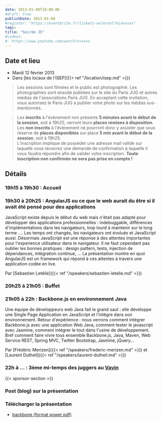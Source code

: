```yaml
---
date: 2013-01-08T19:00:00
#draft: true
publishDate: 2013-01-08
#register: "https://eventbrite.fr/tickets-external?eid=xxxx"
tags:
title: "Soirée JS"
#videos: 
#- https://www.youtube.com/watch?v=xxxx
---
```


## Date et lieu

* Mardi 12 février 2013
* Dans [les locaux de l'ISEP]({{< ref "/location/isep.md" >}})

> Les sessions sont filmées et le public est photographié. Les photographies sont ensuite publiées sur le site du Paris JUG et autres médias de l'associations Paris JUG. En acceptant cette invitation, vous autorisez le Paris JUG à publier votre photo sur les médias sus-mentionnés.

> Les **inscrits** à l'évènement non présents **5 minutes avant le début de la session**, soit à 19h25, verront leurs **places remises à disposition**.  
Les **non inscrits** à l'évènement ne pourront donc y assister que sous réserve de **places disponibles** sur place **5 min avant le début de la session**, soit à 19h25.  
L’inscription implique de posséder une adresse mail valide sur laquelle vous recevrez une demande de confirmation à laquelle il vous faudra répondre afin de valider votre inscription.
**Toute inscription non confirmée ne sera pas prise en compte !**

## Détails

### 19h15 à 19h30 : Accueil

### 19h30 à 20h25 : AngularJS ou ce que le web aurait du être si il avait été pensé pour des applications

JavaScript existe depuis le début du web mais n'était pas adapté pour développer des applications professionnelles : indebuggable, différences d'implémentations dans les navigateurs, trop lourd à maintenir sur le long terme .... Les temps ont changés, les navigateurs ont évolués et JavaScript aussi. Désormais JavaScript est une réponse à des attentes importantes pour l'experience utilisateur dans le navigateur. Il ne faut cependant pas oublier les bonnes pratiques : design pattern, tests, injection de dépendances, intégration continue, ... La présentation montre en quoi AngularJS est un framework qui répond à ces attentes à travers une application codée en live.

Par [Sebastien Letélié]({{< ref "/speakers/sebastien-letelie.md" >}})

### 20h25 à 21h05 : Buffet

### 21h05 à 22h : Backbone.js en environnement Java

Une équipe de développeurs web Java fait le grand saut : elle développe une Single Page Application en JavaScript et l'intègre dans son environnement. Retour d'expérience : nous verrons comment intégrer Backbone.js avec une application Web Java, comment tester le javascript avec Jasmine, comment intégrer le tout dans l'usine de développement. Bref comment faire vivre tous ensemble Backbone.js, Java, Maven, Web Service REST, Spring MVC, Twitter Bootstrap, Jasmine, jQuery...

Par [Frédéric Merizen]({{< ref "/speakers/frederic-merizen.md" >}}) et [Laurent Dutheil]({{< ref "/speakers/laurent-dutheil.md" >}})

### 22h à ... : 3ème mi-temps des juggers au [Vavin](https://maps.google.fr/maps/place?hl=fr&sourceid=navclient-ff&rlz=1B3GGGL_frFR294FR295&um=1&ie=UTF-8&q=restaurant+le+vavin+paris&fb=1&gl=fr&hq=restaurant+le+vavin&hnear=paris&cid=16763854041267710574)

{{< sponsor-section >}}

### Post (blog) sur la présentation

### Télécharger la présentation

- [backbone (format power pdf)](backbonev4x.pdf)
